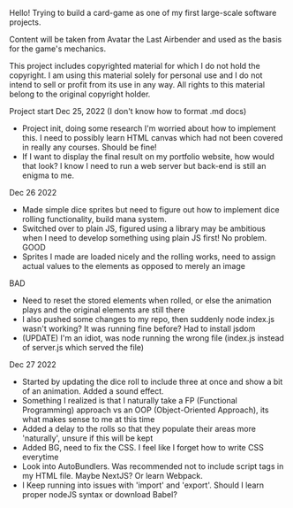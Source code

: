 Hello! Trying to build a card-game as one of my first large-scale software projects. 

Content will be taken from Avatar the Last Airbender and used as the basis for the game's mechanics. 

This project includes copyrighted material for which I do not hold the copyright. I am using this material solely for personal use and I do not intend to sell or profit from its use in any way. All rights to this material belong to the original copyright holder.

Project start Dec 25, 2022 (I don't know how to format .md docs)
- Project init, doing some research I'm worried about how to implement this. I need to possibly learn HTML canvas which had not been covered in really any courses. Should be fine!
- If I want to display the final result on my portfolio website, how would that look? I know I need to run a web server but back-end is still an enigma to me.

Dec 26 2022
- Made simple dice sprites but need to figure out how to implement dice rolling functionality, build mana system. 
- Switched over to plain JS, figured using a library may be ambitious when I need to develop something using plain JS first! No problem.
GOOD
- Sprites I made are loaded nicely and the rolling works, need to assign actual values to the elements as opposed to merely an image

BAD
- Need to reset the stored elements when rolled, or else the animation plays and the original elements are still there
- I also pushed some changes to my repo, then suddenly node index.js wasn't working? It was running fine before? Had to install jsdom
- (UPDATE) I'm an idiot, was node running the wrong file (index.js instead of server.js which served the file)

Dec 27 2022
- Started by updating the dice roll to include three at once and show a bit of an animation. Added a sound effect. 
- Something I realized is that I naturally take a FP (Functional Programming) approach vs an OOP (Object-Oriented Approach), its what makes sense to me at this time
- Added a delay to the rolls so that they populate their areas more 'naturally', unsure if this will be kept
- Added BG, need to fix the CSS. I feel like I forget how to write CSS everytime
- Look into AutoBundlers. Was recommended not to include script tags in my HTML file. Maybe NextJS? Or learn Webpack.
- I Keep running into issues with 'import' and 'export'. Should I learn proper nodeJS syntax or download Babel? 